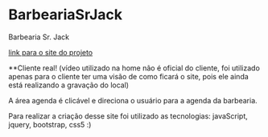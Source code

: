 # BarbeariaSrJack
Barbearia Sr. Jack

[link para o site do projeto](https://barbearia-senhor-jack.netlify.app)

**Cliente real!
(vídeo utilizado na home não é oficial do cliente, foi utilizado apenas para o cliente ter uma visão de como ficará o site, pois ele ainda está realizando a gravação do local)

A área agenda é clicável e direciona o usuário para a agenda da barbearia.

Para realizar a criação desse site foi utilizado as tecnologias: javaScript, jquery, bootstrap, css5 
:)
